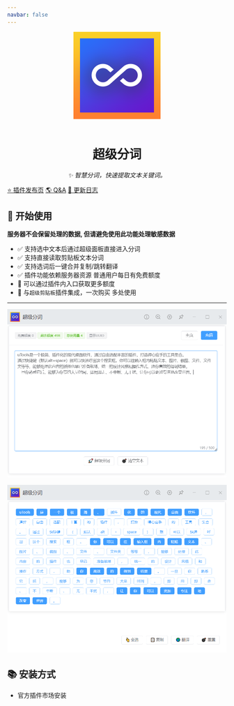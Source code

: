 ```yaml
---
navbar: false
---
```


<div align="center">
  <img src="./assets/logo.png" alt="logo" />
  <br></br>
  <h1>超级分词</h1>
  <i>✨ 智慧分词，快速提取文本关键词。</i>
</div>

[⭐ 插件发布页](https://yuanliao.info/d/5722/29)
[🌎 Q&A](./statement/README.md)
[🚚 更新日志](./log/README.md)

## 🔰 开始使用

**服务器不会保留处理的数据, 但请避免使用此功能处理敏感数据**

- ✅ 支持选中文本后通过超级面板直接进入分词
- ✅ 支持直接读取剪贴板文本分词
- ✅ 支持选词后一键合并复制/跳转翻译
- ✅ 插件功能依赖服务器资源 普通用户每日有免费额度
- 🎁 可以通过插件内入口获取更多额度
- 🎁 与`超级剪贴板`插件集成，一次购买 多处使用

--------

![](./assets/img1.png)

![](./assets/img2.png)

## 📚 安装方式

- 官方插件市场安装
